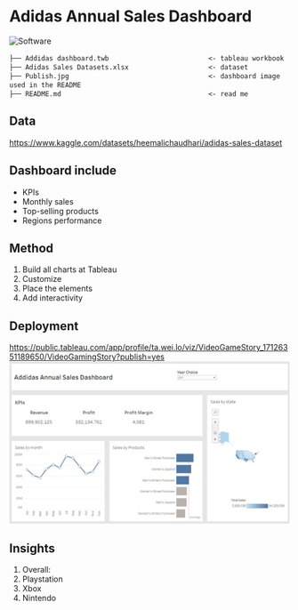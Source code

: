 # Adidas Annual Sales Dashboard
![Software](https://img.shields.io/badge/%20Tableau-FFFFFF?style=for-the-badge&logo=Tableau&logoColor=0077B5)
 
```
├── Addidas dashboard.twb                         <- tableau workbook
├── Adidas Sales Datasets.xlsx                    <- dataset
├── Publish.jpg                                   <- dashboard image used in the README      
├── README.md                                     <- read me
```
## Data 
https://www.kaggle.com/datasets/heemalichaudhari/adidas-sales-dataset

## Dashboard include
* KPIs
* Monthly sales
* Top-selling products
* Regions performance

## Method
1. Build all charts at Tableau
2. Customize
3. Place the elements
4. Add interactivity

## Deployment
https://public.tableau.com/app/profile/ta.wei.lo/viz/VideoGameStory_17126351189650/VideoGamingStory?publish=yes
 <img src="https://github.com/Taweilo/Adidas_Sales_Dashbaord/blob/main/Publish.jpg" width="1100">

## Insights
1. Overall:
2. Playstation
3. Xbox
4. Nintendo
